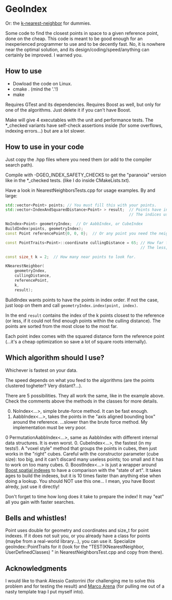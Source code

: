 # GeoIndex
Or: the [k-nearest-neighbor](https://en.wikipedia.org/wiki/Nearest_neighbor_search) for dummies.

Some code to find the closest points in space to a given reference point, done on the cheap.
This code is meant to be good enough for an inexperienced programmer to use and to be decently fast.
No, it is nowhere near the optimal solution, and its design/coding/speed/anything can certainly be improved. I warned you.

## How to use
* Dowload the code on Linux.
* cmake .  (mind the '.'!)
* make

Requires GTest and its dependencies. 
Requires Boost as well, but only for one of the algorithms. Just delete it if you can't have Boost.

Make will give 4 executables with the unit and performance tests.
The *_checked variants have self-check assertions inside (for some overflows, indexing errors...) but are a lot slower.

## How to use in your code
Just copy the .hpp files where you need them (or add to the compiler search path).

Compile with -DGEO_INDEX_SAFETY_CHECKS to get the "paranoia" version like in the *_checked tests. (like I do inside CMakeLists.txt).

Have a look in NearestNeighborsTests.cpp for usage examples.
By and large:

```cpp
std::vector<Point> points; // You must fill this with your points.
std::vector<IndexAndSquaredDistance<Point> > result;  // Points have indices that act as their "names".
                                                      // The indices used to build the faces of a mesh are perfect for this.

NoIndex<Point> geometryIndex;  // Or AabbIndex, or CubeIndex
BuildIndex(points, geometryIndex);
const Point referencePoint{0, 0, 0};  // Or any point you need the neighbors of.

const PointTraits<Point>::coordinate cullingDistance = 65; // How far from referencePoint can we look for neighbors?
                                                           // The less, the fastest. The more, the easier it is to find points.

const size_t k = 2;  // How many near points to look for.

KNearestNeighbor(
    geometryIndex,
    cullingDistance,
    referencePoint,
    k,
    result);

```
BuildIndex wants points to have the points in index order. If not the case, just loop on them and call `geometryIndex.index(point, index)`.

In the end `result` contains the index of the k points closest to the reference (or less, if it could not find enough points
within the culling distance). The points are sorted from the most close to the most far.

Each point index comes with the squared distance form the reference point (...it's a cheap optimization so save a lot
of square roots internally).


## Which algorithm should I use?
Whichever is fastest on your data.

The speed depends on what you feed to the algorithms (are the points clustered togheter? Very distant?...).

There are 5 possibilities. They all work the same, like in the example above.
Check the comments above the methods in the classes for more details.

0. NoIndex<...>, simple brute-force method. It can be fast enough.
0. AabbIndex<...>, takes the points in the "axis aligned bounding box" around the reference. ...slower than the brute force method. My implementation must be very poor.

0 PermutationAabbIndex<...>, same as AabbIndex with different internal data structures. It is even worst.
0. CubeIndex<...>, the fastest (in my tests!). A "voxel style" method that groups the points in cubes, then just works in the "right" cubes. Careful with the constructor parameter (cube size): too big, and it can't discard many useless points; too small and it has to work on too many cubes.
0. BoostIndex<...> is just a wrapper around [Boost spatial indexes](https://www.boost.org/doc/libs/1_69_0/libs/geometry/doc/html/geometry/spatial_indexes.html) to have a comparison with the "state of art". It takes ages to build the indexes, but it is 10 times faster than anything else when doing a lookup. You should NOT use this one... I mean, you have Boost alredy, just use it directly! 

Don't forget to time how long does it take to prepare the index! It may "eat" all you gain with faster searches.

## Bells and whistles!

Point uses double for geometry and coordinates and size_t for point indexes.
If it does not suit you, or you already have a class for points (maybe from a real-world library...), you can use it.
Specialize geoIndex::PointTraits for it (look for the "TEST(KNearestNeighbor, UserDefinedClasses) " in NearestNeighborsTest.cpp and copy from there).

## Acknowledgments
I would like to thank Alessio Castorrini (for challenging me to solve this problem and for testing the result) and [Marco Arena](https://github.com/ilpropheta) (for pulling me out of a nasty template trap I put myself into). 

